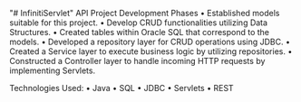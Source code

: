 "# InfinitiServlet" 
API Project Development Phases
• Established models suitable for this project.
• Develop CRUD functionalities utilizing Data Structures. 
• Created tables within Oracle SQL that correspond to the models.
• Developed a repository layer for CRUD operations using JDBC.
• Created a Service layer to execute business logic by utilizing repositories.
• Constructed a Controller layer to handle incoming HTTP requests by implementing Servlets.

Technologies Used: • Java • SQL • JDBC • Servlets • REST
